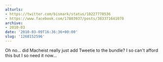 ```yaml
---
alturls:
- https://twitter.com/bismark/status/10227770536
- https://www.facebook.com/17803937/posts/383371641070
archive:
- 2010-03
date: '2010-03-09T16:36:36+00:00'
slug: '1268152596'
---
```


Oh no... did Macheist really just add Tweetie to the bundle? I so can't afford this but I so need it now...

